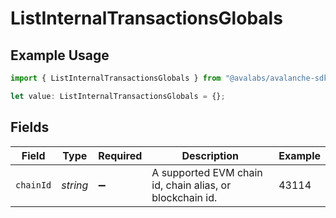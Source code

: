 # ListInternalTransactionsGlobals

## Example Usage

```typescript
import { ListInternalTransactionsGlobals } from "@avalabs/avalanche-sdk/models/operations";

let value: ListInternalTransactionsGlobals = {};
```

## Fields

| Field                                                    | Type                                                     | Required                                                 | Description                                              | Example                                                  |
| -------------------------------------------------------- | -------------------------------------------------------- | -------------------------------------------------------- | -------------------------------------------------------- | -------------------------------------------------------- |
| `chainId`                                                | *string*                                                 | :heavy_minus_sign:                                       | A supported EVM chain id, chain alias, or blockchain id. | 43114                                                    |